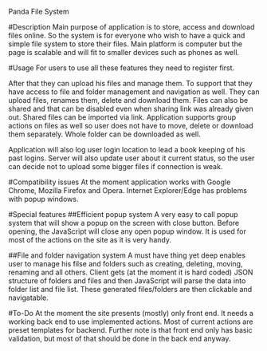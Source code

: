 Panda File System

#Description
Main purpose of application is to store, access and download files online. 
So the system is for everyone who wish to have a quick and simple file system to store their files. Main platform is computer but the page is scalable and will fit to smaller devices such as phones as well.


#Usage
For users to use all these features they need to register first. 

After that they can upload his files and manage them.
To support that they have access to file and folder management and navigation as well.
They can upload files, renames them, delete and download them. Files can also be shared and that can be disabled even when sharing link was already given out. Shared files can be imported via link.
Application supports group actions on files as well so user does not have to move, delete or download them separately. Whole folder can be downloaded as well.

Application will also log user login location to lead a book keeping of his past logins.
Server will also update user about it current status, so the user can decide not to upload some bigger files if connection is weak.

#Compatibility issues
At the moment application works with Google Chrome, Mozilla Firefox and Opera. 
Internet Explorer/Edge has problems with popup windows.

#Special features
##Efficient popup system
A very easy to call popup system that will show a popup on the screen with close button. 
Before opening, the JavaScript will close any open popup window. It is used for most of the actions on the site as it is very handy.

##File and folder navigation system
A must have thing yet deep enables user to manage his filse and folders such as creating, deleting, moving, renaming and all others.
Client gets (at the moment it is hard coded) JSON structure of folders and files and then JavaScript will parse the data into folder list and file list. These generated files/folders are then clickable and navigatable. 

#To-Do
At the moment the site presents (mostly) only front end. It needs a working back end to use implemented actions. Most of current actions are preset templates for backend.
Further note is that front end only has basic validation, but most of that should be done in the back end anyway.

